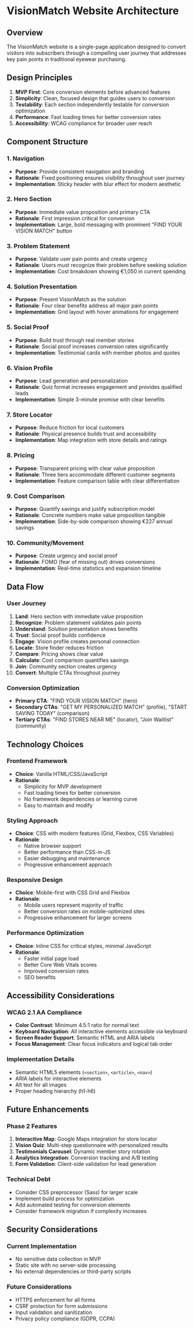# VisionMatch Website Architecture

## Overview

The VisionMatch website is a single-page application designed to convert visitors into subscribers through a compelling user journey that addresses key pain points in traditional eyewear purchasing.

## Design Principles

1. **MVP First**: Core conversion elements before advanced features
2. **Simplicity**: Clean, focused design that guides users to conversion
3. **Testability**: Each section independently testable for conversion optimization
4. **Performance**: Fast loading times for better conversion rates
5. **Accessibility**: WCAG compliance for broader user reach

## Component Structure

### 1. Navigation
- **Purpose**: Provide consistent navigation and branding
- **Rationale**: Fixed positioning ensures visibility throughout user journey
- **Implementation**: Sticky header with blur effect for modern aesthetic

### 2. Hero Section
- **Purpose**: Immediate value proposition and primary CTA
- **Rationale**: First impression critical for conversion
- **Implementation**: Large, bold messaging with prominent "FIND YOUR VISION MATCH" button

### 3. Problem Statement
- **Purpose**: Validate user pain points and create urgency
- **Rationale**: Users must recognize their problem before seeking solution
- **Implementation**: Cost breakdown showing €1,050 in current spending

### 4. Solution Presentation
- **Purpose**: Present VisionMatch as the solution
- **Rationale**: Four clear benefits address all major pain points
- **Implementation**: Grid layout with hover animations for engagement

### 5. Social Proof
- **Purpose**: Build trust through real member stories
- **Rationale**: Social proof increases conversion rates significantly
- **Implementation**: Testimonial cards with member photos and quotes

### 6. Vision Profile
- **Purpose**: Lead generation and personalization
- **Rationale**: Quiz format increases engagement and provides qualified leads
- **Implementation**: Simple 3-minute promise with clear benefits

### 7. Store Locator
- **Purpose**: Reduce friction for local customers
- **Rationale**: Physical presence builds trust and accessibility
- **Implementation**: Map integration with store details and ratings

### 8. Pricing
- **Purpose**: Transparent pricing with clear value proposition
- **Rationale**: Three tiers accommodate different customer segments
- **Implementation**: Feature comparison table with clear differentiation

### 9. Cost Comparison
- **Purpose**: Quantify savings and justify subscription model
- **Rationale**: Concrete numbers make value proposition tangible
- **Implementation**: Side-by-side comparison showing €227 annual savings

### 10. Community/Movement
- **Purpose**: Create urgency and social proof
- **Rationale**: FOMO (fear of missing out) drives conversions
- **Implementation**: Real-time statistics and expansion timeline

## Data Flow

### User Journey
1. **Land**: Hero section with immediate value proposition
2. **Recognize**: Problem statement validates pain points
3. **Understand**: Solution presentation shows benefits
4. **Trust**: Social proof builds confidence
5. **Engage**: Vision profile creates personal connection
6. **Locate**: Store finder reduces friction
7. **Compare**: Pricing shows clear value
8. **Calculate**: Cost comparison quantifies savings
9. **Join**: Community section creates urgency
10. **Convert**: Multiple CTAs throughout journey

### Conversion Optimization
- **Primary CTA**: "FIND YOUR VISION MATCH" (hero)
- **Secondary CTAs**: "GET MY PERSONALIZED MATCH" (profile), "START SAVING TODAY" (comparison)
- **Tertiary CTAs**: "FIND STORES NEAR ME" (locator), "Join Waitlist" (community)

## Technology Choices

### Frontend Framework
- **Choice**: Vanilla HTML/CSS/JavaScript
- **Rationale**: 
  - Simplicity for MVP development
  - Fast loading times for better conversion
  - No framework dependencies or learning curve
  - Easy to maintain and modify

### Styling Approach
- **Choice**: CSS with modern features (Grid, Flexbox, CSS Variables)
- **Rationale**:
  - Native browser support
  - Better performance than CSS-in-JS
  - Easier debugging and maintenance
  - Progressive enhancement approach

### Responsive Design
- **Choice**: Mobile-first with CSS Grid and Flexbox
- **Rationale**:
  - Mobile users represent majority of traffic
  - Better conversion rates on mobile-optimized sites
  - Progressive enhancement for larger screens

### Performance Optimization
- **Choice**: Inline CSS for critical styles, minimal JavaScript
- **Rationale**:
  - Faster initial page load
  - Better Core Web Vitals scores
  - Improved conversion rates
  - SEO benefits

## Accessibility Considerations

### WCAG 2.1 AA Compliance
- **Color Contrast**: Minimum 4.5:1 ratio for normal text
- **Keyboard Navigation**: All interactive elements accessible via keyboard
- **Screen Reader Support**: Semantic HTML and ARIA labels
- **Focus Management**: Clear focus indicators and logical tab order

### Implementation Details
- Semantic HTML5 elements (`<section>`, `<article>`, `<nav>`)
- ARIA labels for interactive elements
- Alt text for all images
- Proper heading hierarchy (h1-h6)

## Future Enhancements

### Phase 2 Features
1. **Interactive Map**: Google Maps integration for store locator
2. **Vision Quiz**: Multi-step questionnaire with personalized results
3. **Testimonials Carousel**: Dynamic member story rotation
4. **Analytics Integration**: Conversion tracking and A/B testing
5. **Form Validation**: Client-side validation for lead generation

### Technical Debt
- Consider CSS preprocessor (Sass) for larger scale
- Implement build process for optimization
- Add automated testing for conversion elements
- Consider framework migration if complexity increases

## Security Considerations

### Current Implementation
- No sensitive data collection in MVP
- Static site with no server-side processing
- No external dependencies or third-party scripts

### Future Considerations
- HTTPS enforcement for all forms
- CSRF protection for form submissions
- Input validation and sanitization
- Privacy policy compliance (GDPR, CCPA) 